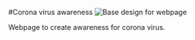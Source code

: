 #Corona virus awareness
![Base design for webpage](https://user-images.githubusercontent.com/73783193/109139048-0d25ce00-7781-11eb-9d51-fc8703a99e85.jpg)

Webpage to create awareness for corona virus.
